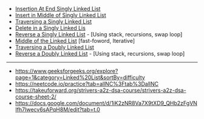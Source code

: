 - [Insertion At End Singly Linked List](https://www.geeksforgeeks.org/problems/linked-list-insertion-1587115620/1)
- [Insert in Middle of Singly Linked List](https://www.geeksforgeeks.org/problems/insert-in-middle-of-linked-list/1)
- [Traversing a Singly Linked List](https://www.geeksforgeeks.org/problems/print-linked-list-elements/1)
- [Delete in a Singly Linked Lis](https://www.geeksforgeeks.org/problems/delete-a-node-in-single-linked-list/1)
- [Reverse a Singly Linked List](https://leetcode.com/problems/reverse-linked-list/description/) - [Using stack, recursions, swap loop]    
- [Middle of the Linked List](https://leetcode.com/problems/middle-of-the-linked-list/)  [fast-foword, Iterative]     
- [Traversing a Doubly Linked List](https://www.geeksforgeeks.org/problems/display-doubly-linked-list--154650/1)    
- [Reverse a Doubly Linked List](https://www.geeksforgeeks.org/problems/reverse-a-doubly-linked-list/1) - [Using stack, recursions, swap loop]    

---

- https://www.geeksforgeeks.org/explore?page=1&category=Linked%20List&sortBy=difficulty
- https://neetcode.io/practice?tab=allNC%3Ftab%3DallNC
- https://takeuforward.org/strivers-a2z-dsa-course/strivers-a2z-dsa-course-sheet-2/
- https://docs.google.com/document/d/1iK2zNR8Va7X9tXD9_QHb2zFgVNIfh7Iwecv6sAPqH8M/edit?tab=t.0
